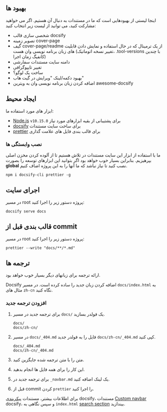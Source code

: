 ## بهبود ها

اینجا لیستی از بهبودهایی است که ما در مستندات به دنبال آن هستیم. اگر می خواهید مشارکت کنید، می توانید از لیست زیر انتخاب کنید:

- شخصی سازی قالب docsify
- تصویر زمینه cover-page
- گیف cover-page/readme از یک ترمینال که در حال استفاده و نمایش دادن قابلیت های زبان برنامه نویسی وان هست (تغییر نسخه اتوماتیک، .tool-versions با چندین کانفیگ زمان اجرا)
- دامنه سایت مستندات سفارشی
- تغییر تایپوگرافی
- ساخت یک لوگو؟
- بهبود دکمه/لینک "ویرایش در گیت هاب"
- اضافه کردن زبان برنامه نویسی وان به ویترین awesome-docsify

## ایجاد محیط

ابزار های مورد استفاده ما:

- [Node.js](https://github.com/One-Language/One-nodejs) `v10.15.0` برای پشتیبانی از بقیه ابزارهای مورد نیاز
- [docsify](https://docsify.js.org/#/) برای ساخت سایت مستندات
- [prettier](https://prettier.io/) برای قالب بندی فایل های علامت گذاری

### نصب وابستگی ها

ما با استفاده از ابزار این سایت مستندات در تلاش هستیم تا از آلوده کردن مخزن اصلی بپرهیزیم. بنابراین بسیار خوب خواهد بود اگر بتوانید این ابزارهای توسعه را بصورت **global** نصب کنید تا نیاز نباشد که ما آنها را به این پروژه اضاف کنیم.

```shell
npm i docsify-cli prettier -g
```

## اجرای سایت

در مسیر root پروژه دستور زیر را اجرا کنید:

```shell
docsify serve docs
```

## قالب بندی قبل از commit

در مسیر root پروژه دستور زیر را اجرا کنید:

```shell
prettier --write "docs/**/*.md"
```

## ترجمه ها

ارائه ترجمه برای زبانهای دیگر بسیار خوب خواهد بود.

Docsify اضافه کردن زبان جدید را ساده کرده است. در مسیر `docs/index.html` به مثال های `zh-cn` نگاه کنید.

### افزودن ترجمه جدید

1. برای ترجمه جدید در مسیر `docs/` یک فولدر بسازید.

   ```
   docs/
   docs/zh-cn/
   ```

2. در مسیر `docs/_404.md` فایل را به فولدر جدید `docs/zh-cn/_404.md` کپی کنید.

   ```
   docs/_404.md
   docs/zh-cn/_404.md
   ```

3. متن را با متن ترجمه شده جایگزین کنید.
4. این کار را برای همه فایل ها انجام بدهید.
5. برای ترجمه جدید در `_navbar.md` یک لینک اضافه کنید.
6. قبل از commit کردن `prettier` را اجرا کنید.

برای اطلاعات بیشتر، مستندات [پیکربندی](https://docsify.js.org/#/configuration) docsify، مستندات [Custom navbar](https://docsify.js.org/#/custom-navbar) docsify، و سپس نگاهی به `index.html` [search section](https://github.com/docsifyjs/docsify/blob/6ac7bace213145cb655e9a5e9e209384db08e5f9/docs/index.html#L48) بیندازید.
